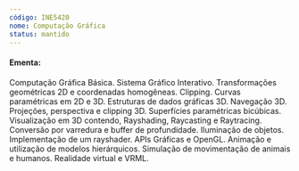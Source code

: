 ```yaml
---
código: INE5420
nome: Computação Gráfica
status: mantido
---
```


#### Ementa:
Computação Gráfica Básica. Sistema Gráfico Interativo. Transformações geométricas 2D e coordenadas homogêneas. Clipping. Curvas paramétricas em 2D e 3D. Estruturas de dados gráficas 3D. Navegação 3D. Projeções, perspectiva e clipping 3D. Superfícies paramétricas bicúbicas. Visualização em 3D contendo, Rayshading, Raycasting e Raytracing. Conversão por varredura e buffer de profundidade. Iluminação de objetos. Implementação de um rayshader. APIs Gráficas e OpenGL. Animação e utilização de modelos hierárquicos. Simulação de movimentação de animais e humanos. Realidade virtual e VRML.

